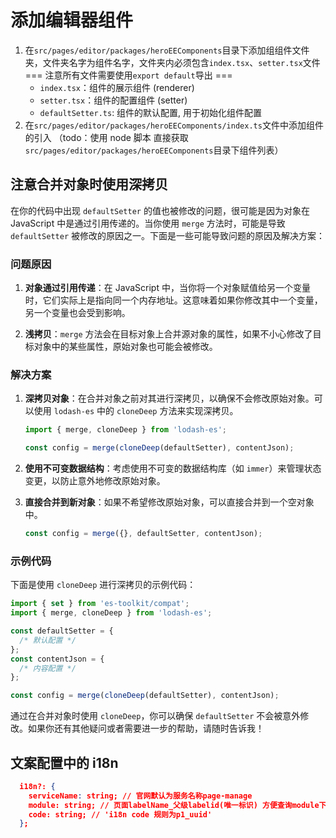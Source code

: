# 添加编辑器组件

1.  在`src/pages/editor/packages/heroEEComponents`目录下添加组组件文件夹，文件夹名字为组件名字，文件夹内必须包含`index.tsx`、`setter.tsx`文件
    === 注意所有文件需要使用`export default`导出 ===
    - `index.tsx`：组件的展示组件 (renderer)
    - `setter.tsx`：组件的配置组件 (setter)
    - `defaultSetter.ts`: 组件的默认配置, 用于初始化组件配置
2.  在`src/pages/editor/packages/heroEEComponents/index.ts`文件中添加组件的引入 （todo：使用 node 脚本 直接获取`src/pages/editor/packages/heroEEComponents`目录下组件列表）

## 注意合并对象时使用深拷贝

在你的代码中出现 `defaultSetter` 的值也被修改的问题，很可能是因为对象在 JavaScript 中是通过引用传递的。当你使用 `merge` 方法时，可能是导致 `defaultSetter` 被修改的原因之一。下面是一些可能导致问题的原因及解决方案：

### 问题原因

1.  **对象通过引用传递**：在 JavaScript 中，当你将一个对象赋值给另一个变量时，它们实际上是指向同一个内存地址。这意味着如果你修改其中一个变量，另一个变量也会受到影响。

2.  **浅拷贝**：`merge` 方法会在目标对象上合并源对象的属性，如果不小心修改了目标对象中的某些属性，原始对象也可能会被修改。

### 解决方案

1.  **深拷贝对象**：在合并对象之前对其进行深拷贝，以确保不会修改原始对象。可以使用 `lodash-es` 中的 `cloneDeep` 方法来实现深拷贝。

    ```javascript
    import { merge, cloneDeep } from 'lodash-es';

    const config = merge(cloneDeep(defaultSetter), contentJson);
    ```

2.  **使用不可变数据结构**：考虑使用不可变的数据结构库（如 `immer`）来管理状态变更，以防止意外地修改原始对象。

3.  **直接合并到新对象**：如果不希望修改原始对象，可以直接合并到一个空对象中。

    ```javascript
    const config = merge({}, defaultSetter, contentJson);
    ```

### 示例代码

下面是使用 `cloneDeep` 进行深拷贝的示例代码：

```javascript
import { set } from 'es-toolkit/compat';
import { merge, cloneDeep } from 'lodash-es';

const defaultSetter = {
  /* 默认配置 */
};
const contentJson = {
  /* 内容配置 */
};

const config = merge(cloneDeep(defaultSetter), contentJson);
```

通过在合并对象时使用 `cloneDeep`，你可以确保 `defaultSetter` 不会被意外修改。如果你还有其他疑问或者需要进一步的帮助，请随时告诉我！

## 文案配置中的 i18n

```json
  i18n?: {
    serviceName: string; // 官网默认为服务名称page-manage
    module: string; // 页面labelName_父级labelid(唯一标识) 方便查询module下的所有i18n
    code: string; // 'i18n code 规则为p1_uuid'
  };
```
